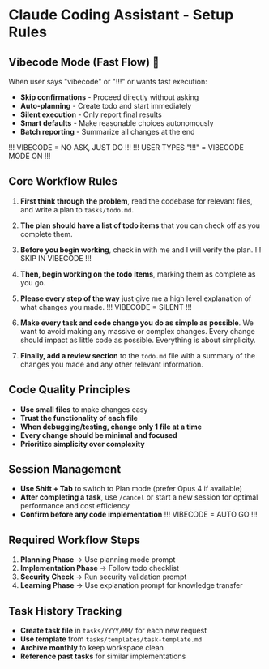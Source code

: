 # Claude Coding Assistant - Setup Rules

## Vibecode Mode (Fast Flow) 🚀
When user says "vibecode" or "!!!" or wants fast execution:
- **Skip confirmations** - Proceed directly without asking
- **Auto-planning** - Create todo and start immediately  
- **Silent execution** - Only report final results
- **Smart defaults** - Make reasonable choices autonomously
- **Batch reporting** - Summarize all changes at the end

!!! VIBECODE = NO ASK, JUST DO !!!
!!! USER TYPES "!!!" = VIBECODE MODE ON !!!

## Core Workflow Rules

1. **First think through the problem**, read the codebase for relevant files, and write a plan to `tasks/todo.md`.

2. **The plan should have a list of todo items** that you can check off as you complete them.

3. **Before you begin working**, check in with me and I will verify the plan. !!! SKIP IN VIBECODE !!!

4. **Then, begin working on the todo items**, marking them as complete as you go.

5. **Please every step of the way** just give me a high level explanation of what changes you made. !!! VIBECODE = SILENT !!!

6. **Make every task and code change you do as simple as possible**. We want to avoid making any massive or complex changes. Every change should impact as little code as possible. Everything is about simplicity.

7. **Finally, add a review section** to the `todo.md` file with a summary of the changes you made and any other relevant information.

## Code Quality Principles

- **Use small files** to make changes easy
- **Trust the functionality of each file**
- **When debugging/testing, change only 1 file at a time**
- **Every change should be minimal and focused**
- **Prioritize simplicity over complexity**

## Session Management

- **Use Shift + Tab** to switch to Plan mode (prefer Opus 4 if available)
- **After completing a task**, use `/cancel` or start a new session for optimal performance and cost efficiency
- **Confirm before any code implementation** !!! VIBECODE = AUTO GO !!!

## Required Workflow Steps

1. **Planning Phase** → Use planning mode prompt
2. **Implementation Phase** → Follow todo checklist
3. **Security Check** → Run security validation prompt
4. **Learning Phase** → Use explanation prompt for knowledge transfer

## Task History Tracking
- **Create task file** in `tasks/YYYY/MM/` for each new request
- **Use template** from `tasks/templates/task-template.md`
- **Archive monthly** to keep workspace clean
- **Reference past tasks** for similar implementations
